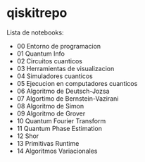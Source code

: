 # qiskitrepo

Lista de notebooks:
- 00 Entorno de programacion
- 01 Quantum Info
- 02 Circuitos cuanticos
- 03 Herramientas de visualizacion
- 04 Simuladores cuanticos
- 05 Ejecucion en computadores cuanticos
- 06 Algoritmo de Deutsch-Jozsa
- 07 Algortimo de Bernstein-Vazirani
- 08 Algoritmo de Simon
- 09 Algoritmo de Grover
- 10 Quantum Fourier Transform
- 11 Quantum Phase Estimation
- 12 Shor
- 13 Primitivas Runtime
- 14 Algoritmos Variacionales

